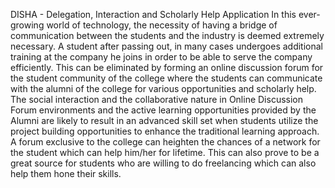 DISHA - Delegation, Interaction and Scholarly Help Application
In this ever-growing world of technology, the necessity of having a bridge of communication between the students and the industry is deemed extremely necessary. A student after passing out, in many cases undergoes additional training at the company he joins in order to be able to serve the company efficiently. This can be eliminated by forming an online discussion forum for the student community of the college where the students can communicate with the alumni of the college for various opportunities and scholarly help. The social interaction and the collaborative nature in Online Discussion Forum environments and the active learning opportunities provided by the Alumni are likely to result in an advanced skill set when students utilize the project building opportunities to enhance the traditional learning approach. A forum exclusive to the college can heighten the chances of a network for the student which can help him/her for lifetime. This can also prove to be a great source for students who are willing to do freelancing which can also help them hone their skills.

